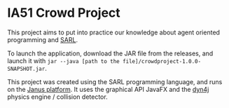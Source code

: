 # IA51 Crowd Project

This project aims to put into practice our knowledge about agent oriented programming and [SARL](http://www.sarl.io/).

To launch the application, download the JAR file from the releases, and launch it with `jar --java [path to the file]/crowdproject-1.0.0-SNAPSHOT.jar`.

This project was created using the SARL programming language, and runs on the [Janus platform](http://www.janusproject.io/). It uses the graphical API JavaFX and the [dyn4j](http://www.dyn4j.org/) physics engine / collision detector.
